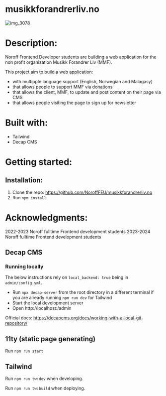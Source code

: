 # musikkforandrerliv.no

![img_3078](https://github.com/NoroffFEU/musikkforandrerliv.no/assets/152280051/bc5bf665-65b6-49ed-a267-758b3fc21cb3)

# Description:

Noroff Frontend Developer students are building a web application for the non profit organization Musikk Forandrer Liv (MMF).

This project aim to build a web application:

- with multipple language support (English, Norwegian and Malagasy)
- that allows people to support MMF via donations
- that allows the client, MMF, to update and post content on their page via CMS
- that allows people visiting the page to sign up for newsletter

# Built with:

- Tailwind
- Decap CMS

# Getting started:

## Installation:

1. Clone the repo: https://github.com/NoroffFEU/musikkforandrerliv.no
2. Run `npm install`

# Acknowledgments:

2022-2023 Noroff fulltime Frontend development students
2023-2024 Noroff fulltime Frontend development students

## Decap CMS

### Running locally

The below instructions rely on `local_backend: true` being in `admin/config.yml`.

- Run `npx decap-server` from the root directory in a different terminal if you are already running `npm run dev` for Tailwind
- Start the local development server
- Open http://localhost:<port>/admin

Official docs: https://decapcms.org/docs/working-with-a-local-git-repository/

## 11ty (static page generating)

Run `npm run start`

## Tailwind

Run `npm run tw:dev` when developing.

Run `npm run tw:build` when deploying.
